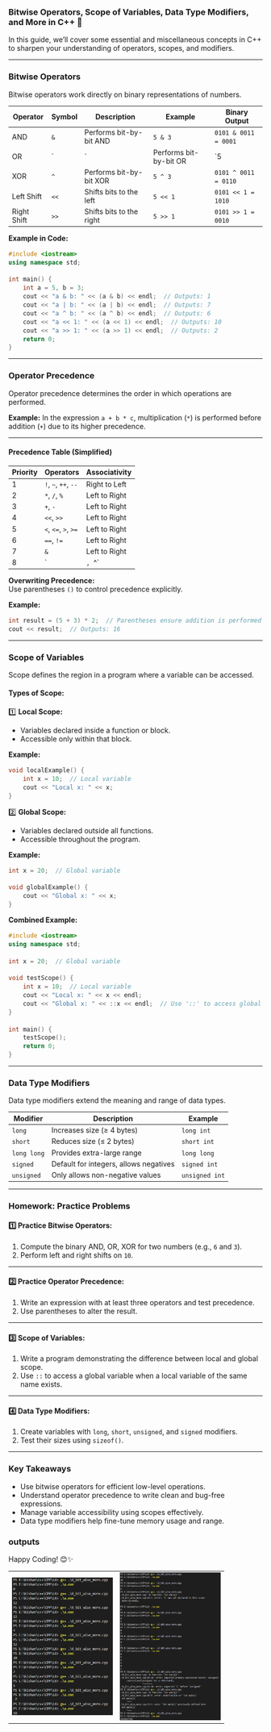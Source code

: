 ### **Bitwise Operators, Scope of Variables, Data Type Modifiers, and More in C++** 🚀  

In this guide, we’ll cover some essential and miscellaneous concepts in C++ to sharpen your understanding of operators, scopes, and modifiers.  

---

### **Bitwise Operators**  
Bitwise operators work directly on binary representations of numbers.  

| Operator | Symbol | Description                  | Example         | Binary Output         |  
|----------|--------|------------------------------|-----------------|-----------------------|  
| AND      | `&`    | Performs bit-by-bit AND     | `5 & 3`         | `0101 & 0011 = 0001`  |  
| OR       | `|`    | Performs bit-by-bit OR      | `5 | 3`         | `0101 | 0011 = 0111`  |  
| XOR      | `^`    | Performs bit-by-bit XOR     | `5 ^ 3`         | `0101 ^ 0011 = 0110`  |  
| Left Shift | `<<`  | Shifts bits to the left     | `5 << 1`        | `0101 << 1 = 1010`    |  
| Right Shift | `>>` | Shifts bits to the right    | `5 >> 1`        | `0101 >> 1 = 0010`    |  

**Example in Code:**  
```cpp  
#include <iostream>  
using namespace std;  

int main() {  
    int a = 5, b = 3;  
    cout << "a & b: " << (a & b) << endl;  // Outputs: 1  
    cout << "a | b: " << (a | b) << endl;  // Outputs: 7  
    cout << "a ^ b: " << (a ^ b) << endl;  // Outputs: 6  
    cout << "a << 1: " << (a << 1) << endl;  // Outputs: 10  
    cout << "a >> 1: " << (a >> 1) << endl;  // Outputs: 2  
    return 0;  
}  
```  

---

### **Operator Precedence**  

Operator precedence determines the order in which operations are performed.  

**Example:** In the expression `a + b * c`, multiplication (`*`) is performed before addition (`+`) due to its higher precedence.  

---

#### **Precedence Table (Simplified)**  

| Priority | Operators                 | Associativity |  
|----------|---------------------------|---------------|  
| 1        | `!`, `~`, `++`, `--`      | Right to Left |  
| 2        | `*`, `/`, `%`             | Left to Right |  
| 3        | `+`, `-`                  | Left to Right |  
| 4        | `<<`, `>>`                | Left to Right |  
| 5        | `<`, `<=`, `>`, `>=`      | Left to Right |  
| 6        | `==`, `!=`                | Left to Right |  
| 7        | `&`                       | Left to Right |  
| 8        | `|`, `^`                  | Left to Right |  

**Overwriting Precedence:**  
Use parentheses `()` to control precedence explicitly.  

**Example:**  
```cpp  
int result = (5 + 3) * 2;  // Parentheses ensure addition is performed first.  
cout << result;  // Outputs: 16  
```  

---

### **Scope of Variables**  
Scope defines the region in a program where a variable can be accessed.  

#### **Types of Scope:**  

1️⃣ **Local Scope:**  
- Variables declared inside a function or block.  
- Accessible only within that block.  

**Example:**  
```cpp  
void localExample() {  
    int x = 10;  // Local variable  
    cout << "Local x: " << x;  
}  
```  

2️⃣ **Global Scope:**  
- Variables declared outside all functions.  
- Accessible throughout the program.  

**Example:**  
```cpp  
int x = 20;  // Global variable  

void globalExample() {  
    cout << "Global x: " << x;  
}  
```  

**Combined Example:**  
```cpp  
#include <iostream>  
using namespace std;  

int x = 20;  // Global variable  

void testScope() {  
    int x = 10;  // Local variable  
    cout << "Local x: " << x << endl;  
    cout << "Global x: " << ::x << endl;  // Use '::' to access global variable  
}  

int main() {  
    testScope();  
    return 0;  
}  
```  

---

### **Data Type Modifiers**  

Data type modifiers extend the meaning and range of data types.  

| Modifier    | Description                              | Example       |  
|-------------|------------------------------------------|---------------|  
| `long`      | Increases size (≥ 4 bytes)              | `long int`    |  
| `short`     | Reduces size (≤ 2 bytes)               | `short int`   |  
| `long long` | Provides extra-large range             | `long long`   |  
| `signed`    | Default for integers, allows negatives  | `signed int`  |  
| `unsigned`  | Only allows non-negative values         | `unsigned int`|  

---

### **Homework: Practice Problems**  

#### **1️⃣ Practice Bitwise Operators:**  
1. Compute the binary AND, OR, XOR for two numbers (e.g., `6` and `3`).  
2. Perform left and right shifts on `10`.  

---

#### **2️⃣ Practice Operator Precedence:**  
1. Write an expression with at least three operators and test precedence.  
2. Use parentheses to alter the result.  

---

#### **3️⃣ Scope of Variables:**  
1. Write a program demonstrating the difference between local and global scope.  
2. Use `::` to access a global variable when a local variable of the same name exists.  

---

#### **4️⃣ Data Type Modifiers:**  
1. Create variables with `long`, `short`, `unsigned`, and `signed` modifiers.  
2. Test their sizes using `sizeof()`.  

---

### **Key Takeaways**  
- Use bitwise operators for efficient low-level operations.  
- Understand operator precedence to write clean and bug-free expressions.  
- Manage variable accessibility using scopes effectively.  
- Data type modifiers help fine-tune memory usage and range.   

### **outputs**
<table>
  <tr>
    <td><img src="image.png" alt="Image 1" width="200"></td>
    <td><img src="image-1.png" alt="Image 1" width="200"></td>
  </tr>

Happy Coding! 😊✨  